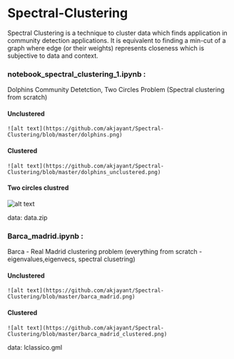 # Spectral-Clustering
Spectral Clustering is a technique to cluster data which finds application in community detection applications. It is equivalent to finding a min-cut of a graph where edge (or their weights) represents closeness which is subjective to data and context.
### notebook_spectral_clustering_1.ipynb : 
Dolphins Community Detetction, Two Circles Problem (Spectral clustering from scratch)
   #### Unclustered  
    ![alt text](https://github.com/akjayant/Spectral-Clustering/blob/master/dolphins.png)
   #### Clustered
    ![alt text](https://github.com/akjayant/Spectral-Clustering/blob/master/dolphins_unclustered.png)

#### Two circles clustred
![alt text](https://github.com/akjayant/Spectral-Clustering/blob/master/two_circles.png)

data: data.zip
### Barca_madrid.ipynb : 
Barca - Real Madrid clustering problem (everything from scratch - eigenvalues,eigenvecs, spectral clusetring)
  #### Unclustered  
    ![alt text](https://github.com/akjayant/Spectral-Clustering/blob/master/barca_madrid.png)
  #### Clustered  
    ![alt text](https://github.com/akjayant/Spectral-Clustering/blob/master/barca_madrid_clustered.png)

data: lclassico.gml
